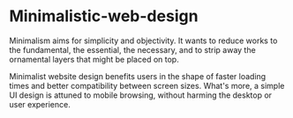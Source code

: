# Minimalistic-web-design
Minimalism aims for simplicity and objectivity. It wants to reduce works to the fundamental, the essential, the necessary, and to strip away the ornamental layers that might be placed on top.

Minimalist website design benefits users in the shape of faster loading times and better compatibility between screen sizes. What's more, a simple UI design is attuned to mobile browsing, without harming the desktop or user experience.
